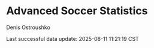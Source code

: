 # Advanced Soccer Statistics
Denis Ostroushko

<!-- gfm -->

Last successful data update: 2025-08-11 11:21:19 CST
